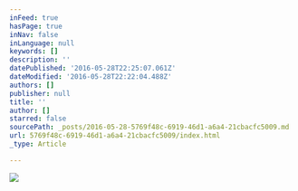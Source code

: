 ```yaml
---
inFeed: true
hasPage: true
inNav: false
inLanguage: null
keywords: []
description: ''
datePublished: '2016-05-28T22:25:07.061Z'
dateModified: '2016-05-28T22:22:04.488Z'
authors: []
publisher: null
title: ''
author: []
starred: false
sourcePath: _posts/2016-05-28-5769f48c-6919-46d1-a6a4-21cbacfc5009.md
url: 5769f48c-6919-46d1-a6a4-21cbacfc5009/index.html
_type: Article

---
```

![](https://the-grid-user-content.s3-us-west-2.amazonaws.com/0731d84f-546c-4f31-ae5d-495d027256b6.jpg)
